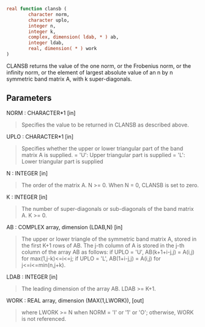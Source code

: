 ```fortran
real function clansb (
		character norm,
		character uplo,
		integer n,
		integer k,
		complex, dimension( ldab, * ) ab,
		integer ldab,
		real, dimension( * ) work
)
```

CLANSB  returns the value of the one norm,  or the Frobenius norm, or
the  infinity norm,  or the element of  largest absolute value  of an
n by n symmetric band matrix A,  with k super-diagonals.

## Parameters
NORM : CHARACTER*1 [in]
> Specifies the value to be returned in CLANSB as described
> above.

UPLO : CHARACTER*1 [in]
> Specifies whether the upper or lower triangular part of the
> band matrix A is supplied.
> = 'U':  Upper triangular part is supplied
> = 'L':  Lower triangular part is supplied

N : INTEGER [in]
> The order of the matrix A.  N >= 0.  When N = 0, CLANSB is
> set to zero.

K : INTEGER [in]
> The number of super-diagonals or sub-diagonals of the
> band matrix A.  K >= 0.

AB : COMPLEX array, dimension (LDAB,N) [in]
> The upper or lower triangle of the symmetric band matrix A,
> stored in the first K+1 rows of AB.  The j-th column of A is
> stored in the j-th column of the array AB as follows:
> if UPLO = 'U', AB(k+1+i-j,j) = A(i,j) for max(1,j-k)<=i<=j;
> if UPLO = 'L', AB(1+i-j,j)   = A(i,j) for j<=i<=min(n,j+k).

LDAB : INTEGER [in]
> The leading dimension of the array AB.  LDAB >= K+1.

WORK : REAL array, dimension (MAX(1,LWORK)), [out]
> where LWORK >= N when NORM = 'I' or '1' or 'O'; otherwise,
> WORK is not referenced.
